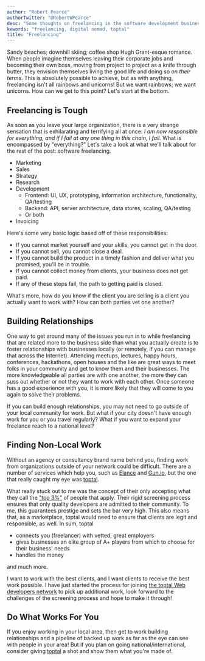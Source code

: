 ```yaml
---
author: "Robert Pearce"
authorTwitter: "@RobertWPearce"
desc: "Some thoughts on freelancing in the software development business."
kewords: "freelancing, digital nomad, toptal"
title: "Freelancing"
---
```


Sandy beaches; downhill skiing; coffee shop Hugh Grant-esque romance. When
people imagine themselves leaving their corporate jobs and becoming their own
boss, moving from project to project as a knife through butter, they envision
themselves living the good life and doing so _on their terms_. This is
absolutely possible to achieve, but as with anything, freelancing isn't all
rainbows and unicorns! But we want rainbows; we want unicorns. How can we get to
this point? Let's start at the bottom.

## Freelancing is Tough

As soon as you leave your large organization, there is a very strange sensation
that is exhilarating and terrifying all at once: _I am now responsible for
everything, and if I fail at any one thing in this chain, I fail._ What is
encompassed by "everything?" Let's take a look at what we'll talk about for the
rest of the post: software freelancing.

* Marketing
* Sales
* Strategy
* Research
* Development
  * Frontend: UI, UX, prototyping, information architecture, functionality,
    QA/testing
  * Backend: API, server architecture, data stores, scaling, QA/testing
  * Or both
* Invoicing

Here's some very basic logic based off of these responsibilities:

* If you cannot market yourself and your skills, you cannot get in the door.
* If you cannot sell, you cannot close a deal.
* If you cannot build the product in a timely fashion and deliver what you
  promised, you'll be in trouble.
* If you cannot collect money from clients, your business does not get paid.
* If any of these steps fail, the path to getting paid is closed.

What's more, how do you know if the client you are selling is a client you
actually want to work with? How can both parties vet one another?

## Building Relationships

One way to get around many of the issues you run in to while freelancing that
are related more to the business side than what you actually create is to foster
relationships with businesses locally (or remotely, if you can manage that
across the Internet). Attending meetups, lectures, happy hours, conferences,
hackathons, open houses and the like are great ways to meet folks in your
community and get to know them and their businesses. The more knowledgeable all
parties are with one another, the more they can suss out whether or not they
want to work with each other. Once someone has a good experience with you, it is
more likely that they will come to you again to solve their problems.

If you can build enough relationships, you may not need to go outside of your
local community for work. But what if your city doesn't have enough work for you
or you travel regularly? What if you want to expand your freelance reach to a
national level?

## Finding Non-Local Work

Without an agency or consultancy brand name behind you, finding work from
organizations outside of your network could be difficult. There are a number of
services which help you, such as [Elance](https://www.elance.com/) and
[Gun.io](https://gun.io/), but the one that really caught my eye was
[toptal](https://www.toptal.com).

What really stuck out to me was the concept of their only accepting what they
call the ["top 3%"](http://www.toptal.com/top-3-percent) of people that apply.
Their rigid screening process ensures that only quality developers are admitted
to their community. To me, this guarantees prestige and sets the bar very high.
This also means that, as a marketplace, toptal would need to ensure that clients
are legit and responsible, as well. In sum, toptal

* connects you (freelancer) with vetted, great employers
* gives businesses an elite group of A+ players from which to choose for their business' needs
* handles the money

and much more.

I want to work with the best clients, and I want clients to receive the best
work possible. I have just started the process for joining [the toptal Web
developers network](http://www.toptal.com/web) to pick up additional work, look
forward to the challenges of the screening process and hope to make it through!

## Do What Works For You

If you enjoy working in your local area, then get to work building relationships
and a pipeline of backed up work as far as the eye can see with people in your
area! But if you plan on going national/international, consider giving
[toptal](https://www.toptal.com) a shot and show them what you're made of.
